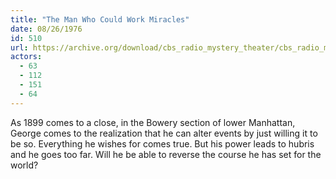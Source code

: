 ```yaml
---
title: "The Man Who Could Work Miracles"
date: 08/26/1976
id: 510
url: https://archive.org/download/cbs_radio_mystery_theater/cbs_radio_mystery_theater-0501-0550.zip/cbs_radio_mystery_theater-0501-0550%2Fcbsrmt_0510_the_man_who_could_work_miracles.mp3
actors:
  - 63
  - 112
  - 151
  - 64
---
```

As 1899 comes to a close, in the Bowery section of lower Manhattan, George comes to the realization that he can alter events by just willing it to be so. Everything he wishes for comes true. But his power leads to hubris and he goes too far. Will he be able to reverse the course he has set for the world?
